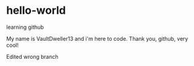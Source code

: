# hello-world
learning github

My name is VaultDweller13 and i'm here to code. Thank you, github, very cool!

Edited wrong branch
